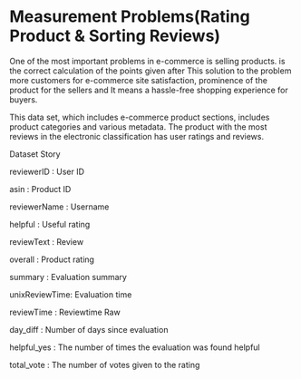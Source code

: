 #  Measurement Problems(Rating Product & Sorting Reviews)

One of the most important problems in e-commerce is selling products. is the correct calculation of the points given after This solution to the problem more customers for e-commerce site satisfaction, prominence of the product for the sellers and It means a hassle-free shopping experience for buyers.

This data set, which includes e-commerce product sections, includes product categories and various metadata. The product with the most reviews in the electronic classification has user ratings and reviews.


Dataset Story

reviewerID : User ID

asin : Product ID

reviewerName : Username

helpful : Useful rating

reviewText : Review

overall : Product rating

summary : Evaluation summary

unixReviewTime: Evaluation time

reviewTime : Reviewtime Raw

day_diff : Number of days since evaluation

helpful_yes : The number of times the evaluation was found helpful

total_vote : The number of votes given to the rating
